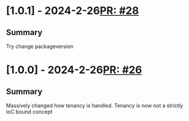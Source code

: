 # [1.0.1] - 2024-2-26[PR: #28](https://github.com/woksin-org/Woksin.Extensions/pull/28)
## Summary

Try change packageversion


# [1.0.0] - 2024-2-26[PR: #26](https://github.com/woksin-org/Woksin.Extensions/pull/26)
## Summary

Massively changed how tenancy is handled. Tenancy is now not a strictly IoC bound concept


